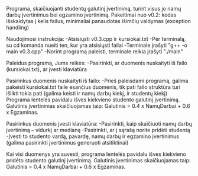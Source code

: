 Programa, skaičiuojanti studentų galutinį įvertinimą, turint visus jo namų darbų įvertinimus bei egzamino įvertinimą.
Pakeitimai nuo v0.2: kodas išskaidytas į kelis failus, minimaliai panaudotas išimčių valdymas (exception handling)

Naudojimosi instrukcija:
-Atsisiųsti v0.3.cpp ir kursiokai.txt
-Per terminalą, su cd komanda nueiti ten, kur yra atsisiųsti failai
-Terminale įrašyti "g++ -o main v0.3.cpp"
-Norint programą paleisti, terminale reikia įrašyti "./main"

Paleidus programą, Jums reikės:
-Pasirinkti, ar duomenis nuskaityti iš failo (kursiokai.txt), ar įvesti klaviatūra

Pasirinkus duomenis nuskaityti iš failo:
-Prieš paleisdami programą, galima pakeisti kursiokai.txt faile esančius duomenis, tik pati failo struktūra turi išlikti tokia pati (galima keisti ir namų darbų kiekį, ir studentų kiekį)
Programa lentelės pavidalu išves kiekvieno studento galutinį įvertinimą. Galutinis įvertinimas skaičiuojamas taip: Galutinis = 0.4 x NamųDarbai + 0.6 x Egzaminas.


Pasirinkus duomenis įvesti klaviatūra:
-Pasirinkti, kaip skaičiuoti namų darbų įvertinimą – vidurkį ar medianą
-Pasirinkti, ar į sąrašą norite pridėti studentą
-Įvesti to studento vardą, pavardę, namų darbų ir egzamino įvertinimus (galima pasirinkti įvertinimus generuoti atsitiktinai)

Kai visi duomenys yra suvesti, programa lentelės pavidalu išves kiekvieno pridėto studento galutinį įvertinimą. Galutinis įvertinimas skaičiuojamas taip: Galutinis = 0.4 x NamųDarbai + 0.6 x Egzaminas.